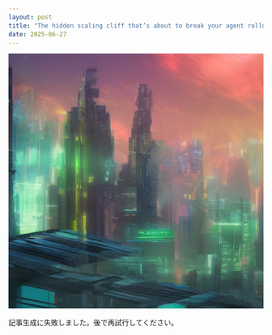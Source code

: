 ```yaml
---
layout: post
title: "The hidden scaling cliff that’s about to break your agent rollouts"
date: 2025-06-27
---
```


![記事画像](assets/images/20250627_ai.png)

記事生成に失敗しました。後で再試行してください。
